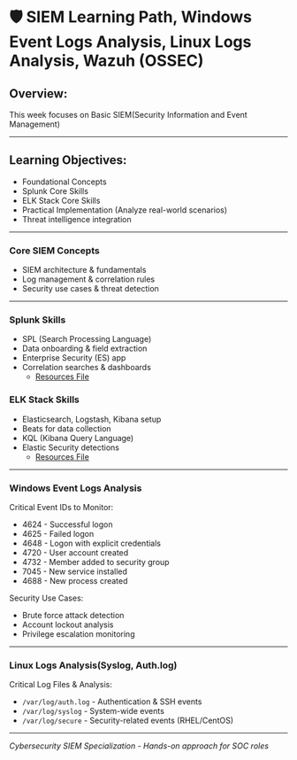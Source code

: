 # 🛡️ SIEM Learning Path, Windows Event Logs Analysis, Linux Logs Analysis, Wazuh (OSSEC)

## Overview:
This week focuses on Basic SIEM(Security Information and Event Management) 

---

## Learning Objectives:
- Foundational Concepts
- Splunk Core Skills
- ELK Stack Core Skills
- Practical Implementation (Analyze real-world scenarios)
- Threat intelligence integration

---

### Core SIEM Concepts
- SIEM architecture & fundamentals
- Log management & correlation rules
- Security use cases & threat detection

---

### Splunk Skills
- SPL (Search Processing Language)
- Data onboarding & field extraction
- Enterprise Security (ES) app
- Correlation searches & dashboards
    - [Resources File](week%209/Splunk%20Sample%20img)

### ELK Stack Skills
- Elasticsearch, Logstash, Kibana setup
- Beats for data collection
- KQL (Kibana Query Language)
- Elastic Security detections
    - [Resources File](week%209/ELK%20Stack%20img)

---

### Windows Event Logs Analysis
Critical Event IDs to Monitor:
- 4624 - Successful logon
- 4625 - Failed logon
- 4648 - Logon with explicit credentials
- 4720 - User account created
- 4732 - Member added to security group
- 7045 - New service installed
- 4688 - New process created

Security Use Cases:
- Brute force attack detection
- Account lockout analysis
- Privilege escalation monitoring

---

### Linux Logs Analysis(Syslog, Auth.log) 
Critical Log Files & Analysis:
- ```/var/log/auth.log``` - Authentication & SSH events
- ```/var/log/syslog``` - System-wide events
- ```/var/log/secure``` - Security-related events (RHEL/CentOS)

---

*Cybersecurity SIEM Specialization - Hands-on approach for SOC roles*
